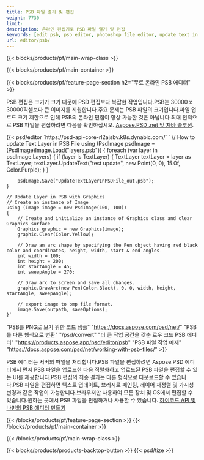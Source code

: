 ```yaml
---
title: PSB 파일 열기 및 편집
weight: 7730
limit: 
description: 온라인 편집기로 PSB 파일 열기 및 편집
keywords: [edit psb, psb editor, photoshop file editor, update text in psb, update psb, open psb, update text in psb]
url: editor/psb/
---
```


{{< blocks/products/pf/main-wrap-class >}}

{{< blocks/products/pf/main-container >}}

{{< blocks/products/pf/feature-page-section h2="무료 온라인 PSB 에디터" >}}
<p>PSB 편집은 크기가 크기 때문에 PSD 편집보다 복잡한 작업입니다.PSB는 30000 x 30000픽셀보다 큰 이미지를 지원합니다.주요 문제는 PSB 파일의 크기입니다.파일 업로드 크기 제한으로 인해 PSB의 온라인 편집이 항상 가능한 것은 아닙니다.최대 전력으로 PSB 파일을 편집하려면 다음을 확인하십시오. <a href="/psd/{{< lang-code >}}">Aspose.PSD .net 및 자바 솔루션</a>. </p>
{{< psd/editor `https://psd-api-core-rl2ajsbv.k8s.dynabic.com/` 
`	// How to update Text Layer in PSB File
	using (PsdImage psdImage = (PsdImage)Image.Load("layers.psb"))
  	{
		foreach (var layer in psdImage.Layers)
		{
			if (layer is TextLayer)
			{
				TextLayer textLayer = layer as TextLayer;
				textLayer.UpdateText("test update", new Point(0, 0), 15.0f, Color.Purple);
			}
		}

		psdImage.Save("UpdateTextLayerInPSDFile_out.psb");
	}
	
	// Update Layer in PSB with Graphics
	// Create an instance of Image
	using (Image image = new PsdImage(100, 100))
	{
		// Create and initialize an instance of Graphics class and clear Graphics surface
		Graphics graphic = new Graphics(image);
		graphic.Clear(Color.Yellow);

		// Draw an arc shape by specifying the Pen object having red black color and coordinates, height, width, start & end angles                 
		int width = 100;
		int height = 200;
		int startAngle = 45;
		int sweepAngle = 270;

		// Draw arc to screen and save all changes.
		graphic.DrawArc(new Pen(Color.Black), 0, 0, width, height, startAngle, sweepAngle);

		// export image to bmp file format.
		image.Save(outpath, saveOptions);
	}` 
"PSB를 PNG로 보기 위한 코드 샘플"  "https://docs.aspose.com/psd/net/" 
"PSB를 다른 형식으로 변환"  "/psd/convert" 
"더 큰 작업 공간을 갖춘 로우 코드 PSB 에디터" "https://products.aspose.app/psd/editor/psb" 
"PSB 파일 작업 예제" "https://docs.aspose.com/psd/net/working-with-psb-files/" >}}
<p>PSB 에디터는 서버의 파일을 처리합니다.PSB 파일을 편집하려면 Aspose.PSD 에디터에서 먼저 PSB 파일을 업로드한 다음 직렬화하고 업로드된 PSB 파일을 편집할 수 있는 UI를 제공합니다.PSB 편집의 최종 결과는 다른 형식으로 다운로드할 수 있습니다.PSB 파일을 편집하면 텍스트 업데이트, 브러시로 페인팅, 레이어 재정렬 및 가시성 변경과 같은 작업이 가능합니다.브라우저만 사용하여 모든 장치 및 OS에서 편집할 수 있습니다.원하는 곳에서 PSB 파일을 편집하거나 사용할 수 있습니다. <a href="https://docs.aspose.com/psd/net/working-with-psb-files/">하이코드 API 및 나만의 PSB 에디터 만들기</a></p>

{{< /blocks/products/pf/feature-page-section >}}
{{< /blocks/products/pf/main-container >}}


{{< /blocks/products/pf/main-wrap-class >}}

{{< blocks/products/products-backtop-button >}}
{{< psd/tize >}}

